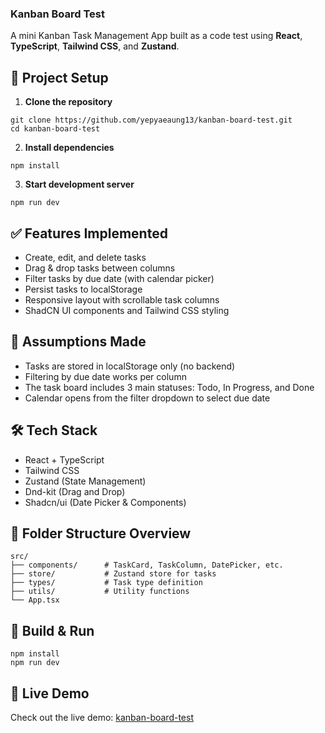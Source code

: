 
### Kanban Board Test

A mini Kanban Task Management App built as a code test using **React**, **TypeScript**, **Tailwind CSS**, and **Zustand**.

## 🚀 Project Setup

1. **Clone the repository**

```shellscript
git clone https://github.com/yepyaeaung13/kanban-board-test.git
cd kanban-board-test
```

2. **Install dependencies**

```shellscript
npm install
```

3. **Start development server**

```shellscript
npm run dev
```

## ✅ Features Implemented

- Create, edit, and delete tasks
- Drag & drop tasks between columns
- Filter tasks by due date (with calendar picker)
- Persist tasks to localStorage
- Responsive layout with scrollable task columns
- ShadCN UI components and Tailwind CSS styling


## 🧠 Assumptions Made

- Tasks are stored in localStorage only (no backend)
- Filtering by due date works per column
- The task board includes 3 main statuses: Todo, In Progress, and Done
- Calendar opens from the filter dropdown to select due date


## 🛠 Tech Stack

- React + TypeScript
- Tailwind CSS
- Zustand (State Management)
- Dnd-kit (Drag and Drop)
- Shadcn/ui (Date Picker & Components)


## 📁 Folder Structure Overview

```plaintext
src/
├── components/      # TaskCard, TaskColumn, DatePicker, etc.
├── store/           # Zustand store for tasks
├── types/           # Task type definition
├── utils/           # Utility functions
└── App.tsx
```

## 🧪 Build & Run

```shellscript
npm install
npm run dev
```

## 🔗 Live Demo

Check out the live demo: [kanban-board-test](https://kanban-board-test-eight.vercel.app/)